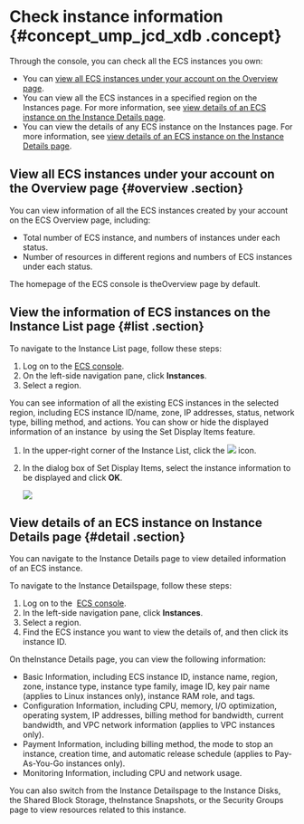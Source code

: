 # Check instance information {#concept_ump_jcd_xdb .concept}

Through the console, you can check all the ECS instances you own:

-   You can [view all ECS instances under your account on the Overview page](#overview).
-   You can view all the ECS instances in a specified region on the Instances page. For more information, see [view details of an ECS instance on the Instance Details page](#list).
-   You can view the details of any ECS instance on the Instances page. For more information, see [view details of an ECS instance on the Instance Details page](#detail).

## View all ECS instances under your account on the Overview page {#overview .section}

You can view information of all the ECS instances created by your account on the ECS Overview page, including:

-   Total number of ECS instance, and numbers of instances under each status.
-   Number of resources in different regions and numbers of ECS instances under each status.

The homepage of the ECS console is theOverview page by default.

## View the information of ECS instances on the Instance List page {#list .section}

To navigate to the Instance List page, follow these steps:

1.  Log on to the [ECS console](https://ecs.console.aliyun.com/?spm=a2c4g.11186623.2.9.FNEORG#/home).
2.  On the left-side navigation pane, click **Instances**.
3.  Select a region.

You can see information of all the existing ECS instances in the selected region, including ECS instance ID/name, zone, IP addresses, status, network type, billing method, and actions. You can show or hide the displayed information of an instance  by using the Set Display Items feature.

1.  In the upper-right corner of the Instance List, click the ![](http://docs-aliyun.cn-hangzhou.oss.aliyun-inc.com/assets/pic/25441/cn_zh/1514174627852/icon_CustomizeItem.png) icon.
2.  In the dialog box of Set Display Items, select the instance information to be displayed and click **OK**.

    ![](http://static-aliyun-doc.oss-cn-hangzhou.aliyuncs.com/assets/img/9639/15367367395368_en-US.png)


## View details of an ECS instance on Instance Details page {#detail .section}

You can navigate to the Instance Details page to view detailed information of an ECS instance.

To navigate to the Instance Detailspage, follow these steps:

1.  Log on to the  [ECS console](https://ecs.console.aliyun.com/?spm=a2c4g.11186623.2.11.FNEORG#/home).
2.  In the left-side navigation pane, click **Instances**.
3.  Select a region.
4.  Find the ECS instance you want to view the details of, and then click its instance ID.

On theInstance Details page, you can view the following information:

-   Basic Information, including ECS instance ID, instance name, region, zone, instance type, instance type family, image ID, key pair name \(applies to Linux instances only\), instance RAM role, and tags.
-   Configuration Information, including CPU, memory, I/O optimization, operating system, IP addresses, billing method for bandwidth, current bandwidth, and VPC network information \(applies to VPC instances only\).
-   Payment Information, including billing method, the mode to stop an instance, creation time, and automatic release schedule \(applies to Pay-As-You-Go instances only\).
-   Monitoring Information, including CPU and network usage.

You can also switch from the Instance Detailspage to the Instance Disks, the Shared Block Storage, theInstance Snapshots, or the Security Groups page to view resources related to this instance.

